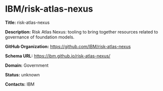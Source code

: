 # IBM/risk-atlas-nexus

**Title:** risk-atlas-nexus

**Description:** Risk Atlas Nexus: tooling to bring together resources related to governance of foundation models.

**GitHub Organization:** https://github.com/IBM/risk-atlas-nexus

**Schema URL:** https://ibm.github.io/risk-atlas-nexus/



**Domain:** Government

**Status:** unknown



**Contacts:** IBM